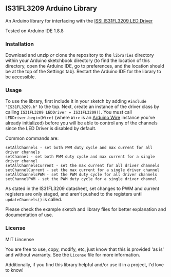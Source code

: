 ## IS31FL3209 Arduino Library

An Arduino library for interfacing with the [ISSI IS31FL3209 LED Driver](http://ams.issi.com/WW/pdf/IS31FL3209.pdf)

Tested on Arduino IDE 1.8.8

### Installation

Download and unzip _or_ clone the repository to the `libraries` directory within your Arduino sketchbook directory (to find the location of this directory, open the Arduino IDE, go to preferences, and the location should be at the top of the Settings tab). Restart the Arduino IDE for the library to be accessible.

### Usage

To use the library, first include it in your sketch by adding `#include "IS31FL3209.h"` to the top. Next, create an instance of the driver class by calling `IS31FL3209 LEDDriver = IS31FL3209()`. You must call `LEDDriver.begin(Wire)` (where `Wire` is an [Arduino Wire](https://www.arduino.cc/en/reference/wire) instance you've already initialized) before you will be able to control any of the channels since the LED Driver is disabled by default.

Common commands are:
```
setAllChannels - set both PWM duty cycle and max current for all driver channels
setChannel - set both PWM duty cycle and max current for a single driver channel
setAllChannelsCurrent - set the max current for all driver channels
setChannelCurrent - set the max current for a single driver channel
setAllChannelsPWM - set the PWM duty cycle for all driver channels
setChannelPWM - set the PWM duty cycle for a single driver channel
```

As stated in the IS31FL3209 datasheet, set changes to PWM and current registers are only staged, and aren't pushed to the registers until `updateChannels()` is called.

Please check the example sketch and library files for better explanation and documentation of use.

### License

MIT Lincense

You are free to use, copy, modify, etc, just know that this is provided 'as is' and without warranty. See the `License` file for more information.

Additionally, if you find this library helpful and/or use it in a project, I'd love to know!
